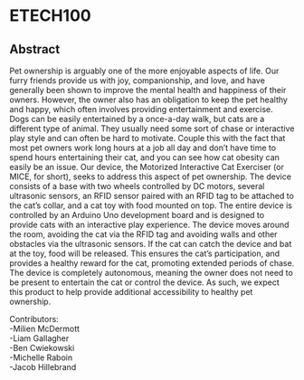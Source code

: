 # ETECH100
## Abstract
<p>
    Pet ownership is arguably one of the more enjoyable aspects of life. Our furry friends provide us with joy, companionship, and love, and have generally been shown to improve the mental health and happiness of their owners. However, the owner also has an obligation to keep the pet healthy and happy, which often involves providing entertainment and exercise. Dogs can be easily entertained by a once-a-day walk, but cats are a different type of animal. They usually need some sort of chase or interactive play style and can often be hard to motivate. Couple this with the fact that most pet owners work long hours at a job all day and don’t have time to spend hours entertaining their cat, and you can see how cat obesity can easily be an issue.  
    Our device, the Motorized Interactive Cat Exerciser (or MICE, for short), seeks to address this aspect of pet ownership. The device consists of a base with two wheels controlled by DC motors, several ultrasonic sensors, an RFID sensor paired with an RFID tag to be attached to the cat’s collar, and a cat toy with food mounted on top. The entire device is controlled by an Arduino Uno development board and is designed to provide cats with an interactive play experience. The device moves around the room, avoiding the cat via the RFID tag and avoiding walls and other obstacles via the ultrasonic sensors. If the cat can catch the device and bat at the toy, food will be released. This ensures the cat’s participation, and provides a healthy reward for the cat, promoting extended periods of chase. The device is completely autonomous, meaning the owner does not need to be present to entertain the cat or control the device. As such, we expect this product to help provide additional accessibility to healthy pet ownership.  
</p>

Contributors:  
-Milien McDermott  
-Liam Gallagher  
-Ben Cwiekowski  
-Michelle Raboin  
-Jacob Hillebrand  
